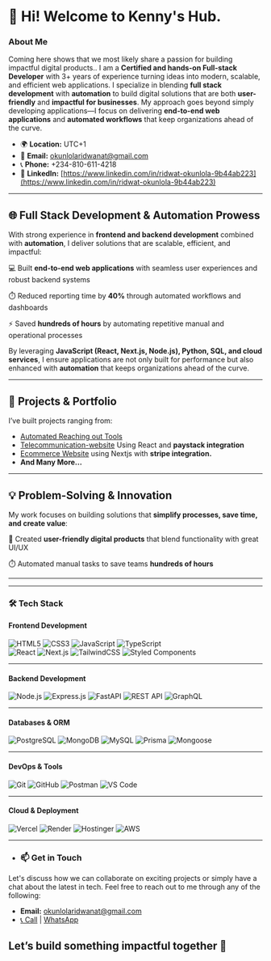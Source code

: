 # 👋 Hi! Welcome to Kenny's Hub.
### About Me
Coming here shows that we most likely share a passion for building impactful digital products.. I am a **Certified and hands-on Full-stack Developer** with 3+ years of experience turning ideas into modern, scalable, and efficient web applications. I specialize in blending **full stack development** with **automation** to build digital solutions that are both **user-friendly** and **impactful for businesses**. My approach goes beyond simply developing applications—I focus on delivering **end-to-end web applications** and **automated workflows** that keep organizations ahead of the curve.
- 🌍 **Location:** UTC+1
- 📧 **Email:** [okunlolaridwanat@gmail.com](mailto:okunlolaridwanat@gmail.com)
- 📞 **Phone:** +234-810-611-4218
- 💼 **LinkedIn:** [https://www.linkedin.com/in/ridwat-okunlola-9b44ab223](https://www.linkedin.com/in/ridwat-okunlola-9b44ab223)
---

## 🌐 Full Stack Development & Automation Prowess

With strong experience in **frontend and backend development** combined with **automation**, I deliver solutions that are scalable, efficient, and impactful:

💻 Built **end-to-end web applications** with seamless user experiences and robust backend systems

⏱️ Reduced reporting time by **40%** through automated workflows and dashboards


⚡ Saved **hundreds of hours** by automating repetitive manual and operational processes

By leveraging **JavaScript (React, Next.js, Node.js), Python, SQL, and cloud services**, I ensure applications are not only built for performance but also enhanced with **automation** that keeps organizations ahead of the curve. 

---
## 🚀 Projects & Portfolio  
I’ve built projects ranging from:  
- [Automated Reaching out Tools](https://github.com/codingwithKenny/Reachio-Frontend)   
- [Telecommunication-website](https://github.com/codingwithKenny/Tel-Comunication-App-Front-End) Using React and **paystack integration**
- [Ecommerce Website](https://github.com/codingwithKenny/RiddyStore) using Nextjs with **stripe integration.**
- **And Many More...**

---

## 💡 Problem-Solving & Innovation

My work focuses on building solutions that **simplify processes, save time, and create value**:


🌟 Created **user-friendly digital products** that blend functionality with great UI/UX

⏱️ Automated manual tasks to save teams **hundreds of hours**



---
<!-- Certification -->

---
### 🛠️ Tech Stack  

#### **Frontend Development**  
![HTML5](https://img.shields.io/badge/HTML5-E34F26?style=for-the-badge&logo=html5&logoColor=white) ![CSS3](https://img.shields.io/badge/CSS3-1572B6?style=for-the-badge&logo=css3&logoColor=white) ![JavaScript](https://img.shields.io/badge/JavaScript-F7DF1E?style=for-the-badge&logo=javascript&logoColor=black) ![TypeScript](https://img.shields.io/badge/TypeScript-3178C6?style=for-the-badge&logo=typescript&logoColor=white)  
![React](https://img.shields.io/badge/React-20232A?style=for-the-badge&logo=react&logoColor=61DAFB) ![Next.js](https://img.shields.io/badge/Next.js-000000?style=for-the-badge&logo=nextdotjs&logoColor=white) ![TailwindCSS](https://img.shields.io/badge/Tailwind_CSS-38B2AC?style=for-the-badge&logo=tailwind-css&logoColor=white) ![Styled Components](https://img.shields.io/badge/Styled_Components-DB7093?style=for-the-badge&logo=styled-components&logoColor=white)  

---

#### **Backend Development**  
![Node.js](https://img.shields.io/badge/Node.js-339933?style=for-the-badge&logo=node.js&logoColor=white) ![Express.js](https://img.shields.io/badge/Express.js-000000?style=for-the-badge&logo=express&logoColor=white) ![FastAPI](https://img.shields.io/badge/FastAPI-009688?style=for-the-badge&logo=fastapi&logoColor=white) ![REST API](https://img.shields.io/badge/REST_API-005571?style=for-the-badge&logo=swagger&logoColor=white) ![GraphQL](https://img.shields.io/badge/GraphQL-E10098?style=for-the-badge&logo=graphql&logoColor=white)  

---

#### **Databases & ORM**  
![PostgreSQL](https://img.shields.io/badge/PostgreSQL-316192?style=for-the-badge&logo=postgresql&logoColor=white) ![MongoDB](https://img.shields.io/badge/MongoDB-4EA94B?style=for-the-badge&logo=mongodb&logoColor=white) ![MySQL](https://img.shields.io/badge/MySQL-4479A1?style=for-the-badge&logo=mysql&logoColor=white) ![Prisma](https://img.shields.io/badge/Prisma-2D3748?style=for-the-badge&logo=prisma&logoColor=white) ![Mongoose](https://img.shields.io/badge/Mongoose-880000?style=for-the-badge&logo=mongoose&logoColor=white)  

---

#### **DevOps & Tools**  
![Git](https://img.shields.io/badge/Git-F05032?style=for-the-badge&logo=git&logoColor=white) ![GitHub](https://img.shields.io/badge/GitHub-181717?style=for-the-badge&logo=github&logoColor=white) ![Postman](https://img.shields.io/badge/Postman-FF6C37?style=for-the-badge&logo=postman&logoColor=white) ![VS Code](https://img.shields.io/badge/VS_Code-0078D4?style=for-the-badge&logo=visual-studio-code&logoColor=white)  

---

#### **Cloud & Deployment**  
![Vercel](https://img.shields.io/badge/Vercel-000000?style=for-the-badge&logo=vercel&logoColor=white) ![Render](https://img.shields.io/badge/Render-46E3B7?style=for-the-badge&logo=render&logoColor=white) ![Hostinger](https://img.shields.io/badge/Hostinger-673DE6?style=for-the-badge&logo=hostinger&logoColor=white) ![AWS](https://img.shields.io/badge/AWS-232F3E?style=for-the-badge&logo=amazon-aws&logoColor=white)  



---
- ### 📫 Get in Touch
Let's discuss how we can collaborate on exciting projects or simply have a chat about the latest in tech. Feel free to reach out to me through any of the following:
- **Email:** [okunlolaridwanat@gmail.com](mailto:okunlolaridwanat@gmail.com)
- [📞 Call](tel:+2348106114218) | [WhatsApp](https://wa.me/2348106114218)


Let’s build something impactful together 🚀  
---